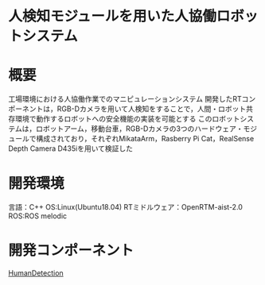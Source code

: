 # 人検知モジュールを用いた人協働ロボットシステム

# 概要
工場環境における人協働作業でのマニピュレーションシステム
開発したRTコンポーネントは，RGB-Dカメラを用いて人検知をすることで，人間・ロボット共存環境で動作するロボットへの安全機能の実装を可能とする
このロボットシステムは，ロボットアーム，移動台車，RGB-Dカメラの3つのハードウェア・モジュールで構成されており，それぞれMikataArm，Rasberry Pi Cat，RealSense Depth Camera D435iを用いて検証した

# 開発環境
言語：C++
OS:Linux(Ubuntu18.04)
RTミドルウェア：OpenRTM-aist-2.0
ROS:ROS melodic

# 開発コンポーネント
[HumanDetection](https://github.com/Hisanori-Suito/HumanDetection)
